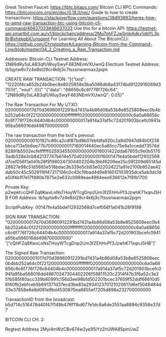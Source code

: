 Great Testnet Faucet: https://tbtc.bitaps.com/
Bitcoin CLI RPC Commands: https://bitcoincore.org/en/doc/0.18.0/rpc/
Guide to how to create transactions: https://stackoverflow.com/questions/38493893/heres-how-to-send-raw-transaction-btc-using-bitcoin-cli-command/46637033#46637033
Use this for a bitcoin API: https://testnet-api.smartbit.com.au/v1/blockchain/address/2Mu7nhFZJwSmkAdkv1qbYL3p8rjByhekobX/unspent
For Learning All About The BitcoinCLI: https://github.com/ChristopherA/Learning-Bitcoin-from-the-Command-Line/blob/master/04_2_Creating_a_Raw_Transaction.md

Addresses:
Bitcoin-CLI Testnet Address: 2N89dRy5sLAB3qfUWuySwyF483NEmVXUwnQ
Electrum Testnet Address: tb1qytw6v7z4e8st29cr4k6j3c7tsssnwarmax2pqm

CREATE RAW TRANSACTION:
"[{\"txid\": \"12220f4ca652b24b0bec8e8025858e3ba5086db8a43174bd9122916069d3707d\", \"vout\": 0}]" "{\"data\": \"68656c6c6f776f726c64\", \"2N89dRy5sLAB3qfUWuySwyF483NEmVXUwnQ\": 0.05}"

The Raw Transaction For My UTXO:
02000000017d70d36960912291bd7431a4b86d08a53b8e8525808eec0b4bb252a64c0f22120000000000ffffffff0200000000000000000c6a0a68656c6c6f776f726c64404b4c000000000017a914a37af5c72d201903bcefc0941a95ba566016dd498700000000

The raw transaction from the txid's prevout:
02000000000101921c86ca2cdf87bd9b07ebfdfa920c2a8d0947d94b0f238bbca713e5b6ee77b70000000017160014640ec5a85cc75e9a1ccedd73574d82891b5502ecfeffffff02593455000000000016001422dda67855c9e0b51703adb528e3cb842137747b614e570d020000001600147fe4a5bdef12932568d7cef056f1a041b28f91980247304402204b3bbf6209ee25c091209d65145d28827e98c51d5665e518bdac3b339e5cb83e022024221a91e2100b852ae42dab50c45c5029116f47217106c0c43c19bad4d9e816012103935dce5ab3dc1da50f4b1f7e17f890b7875e2e632c0989eae4984eee636612e7f8fb1700

Private Key: p2wpkh:cQHFZq6KwxLnNsTHoyWTcgDnp2Um3fZEhHvPf3JzwhK71xqnJ5HB
FOR Address: tb1qytw6v7z4e8st29cr4k6j3c7tsssnwarmax2pqm

ScriptPubKey: 00147fe4a5bdef12932568d7cef056f1a041b28f9198

SIGN RAW TRANSACTION:
"02000000017d70d36960912291bd7431a4b86d08a53b8e8525808eec0b4bb252a64c0f22120000000000ffffffff0200000000000000000c6a0a68656c6c6f776f726c64404b4c000000000017a914a37af5c72d201903bcefc0941a95ba566016dd498700000000" '["cQHFZq6KwxLnNsTHoyWTcgDnp2Um3fZEhHvPf3JzwhK71xqnJ5HB"]'

The Signed Raw Transaction:
020000000001017d70d36960912291bd7431a4b86d08a53b8e8525808eec0b4bb252a64c0f22120000000000ffffffff0200000000000000000c6a0a68656c6c6f776f726c64404b4c000000000017a914a37af5c72d201903bcefc0941a95ba566016dd49870247304402206f58811520c2314f47b3f6a52c3e251b585f80acc339b80991c156d3ee98bfd502201bcec37609f52ddf66610d56f40fb2ebfceb5b691371d37ecd3be83a293412370121020617d6ef5048484d33e37858e6e8d091e9bd4530870ea8855ef7205d898a232700000000

TransactionID from the broadcast:
b5d714c516478d40f47f149b476f11bd677e1dc8a6de2551aa8894c9358e37d7

BITCOIN CLI CH. 2:

Regtest Address
2Myi4mWzCBv674w2ye95iYz2hUWA8SpmUwZ
